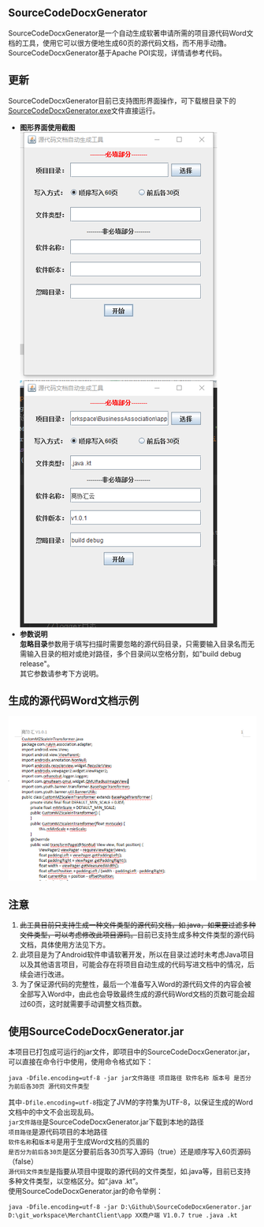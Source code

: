 ## SourceCodeDocxGenerator
 SourceCodeDocxGenerator是一个自动生成软著申请所需的项目源代码Word文档的工具，使用它可以很方便地生成60页的源代码文档，而不用手动撸。  
 SourceCodeDocxGenerator基于Apache POI实现，详情请参考代码。 
 
 ## 更新
 SourceCodeDocxGenerator目前已支持图形界面操作，可下载根目录下的[SourceCodeDocxGenerator.exe](https://github.com/CharlieJiang/SourceCodeDocxGenerator/blob/main/SourceCodeDocxGenerator.exe)文件直接运行。  
 * **图形界面使用截图**   
 ![图形界面未输入](screenshot/gui_unInput.png)![图形界面已输入](screenshot/gui_input.png)  
 * **参数说明**   
 **忽略目录**参数用于填写扫描时需要忽略的源代码目录，只需要输入目录名而无需输入目录的相对或绝对路径，多个目录间以空格分割，如"build debug release"。  
 其它参数请参考下方说明。
 
## 生成的源代码Word文档示例  
![源代码Word文档截图示例](screenshot/docx.png)
 
## 注意
1. ~~此工具目前只支持生成一种文件类型的源代码文档，如.java，如果要过滤多种文件类型，可以考虑修改此项目源码。~~目前已支持生成多种文件类型的源代码文档，具体使用方法见下方。
2. 此项目是为了Android软件申请软著开发，所以在目录过滤时未考虑Java项目以及其他语言项目，可能会存在将项目自动生成的代码写进文档中的情况，后续会进行改进。
3. 为了保证源代码的完整性，最后一个准备写入Word的源代码文件的内容会被全部写入Word中，由此也会导致最终生成的源代码Word文档的页数可能会超过60页，这时就需要手动调整文档页数。

## 使用SourceCodeDocxGenerator.jar
 本项目已打包成可运行的jar文件，即项目中的SourceCodeDocxGenerator.jar，可以直接在命令行中使用，使用命令格式如下：
 ```
 java -Dfile.encoding=utf-8 -jar jar文件路径 项目路径 软件名称 版本号 是否分为前后各30页 源代码文件类型
 ```
 其中`-Dfile.encoding=utf-8`指定了JVM的字符集为UTF-8，以保证生成的Word文档中的中文不会出现乱码。  
 `jar文件路径`是SourceCodeDocxGenerator.jar下载到本地的路径  
 `项目路径`是源代码项目的本地路径  
 `软件名称`和`版本号`是用于生成Word文档的页眉的  
 `是否分为前后各30页`是区分要前后各30页写入源码（true）还是顺序写入60页源码（false）   
 `源代码文件类型`是指要从项目中提取的源代码的文件类型，如.java等，目前已支持多种文件类型，以空格区分。如“.java .kt”。    
 使用SourceCodeDocxGenerator.jar的命令举例：  
 ```
 java -Dfile.encoding=utf-8 -jar D:\Github\SourceCodeDocxGenerator.jar D:\git_workspace\MerchantClient\app XX商户端 V1.0.7 true .java .kt
 ```
